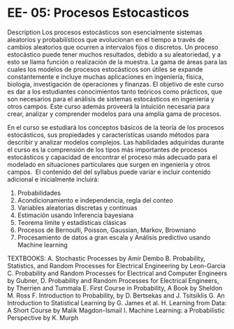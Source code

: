 # EE- 05: Procesos Estocasticos
Description
Los procesos estocásticos son esencialmente sistemas aleatorios y probabilísticos que evolucionan en el tiempo a través de cambios aleatorios que ocurren a intervalos fijos o discretos. Un proceso estocástico puede tener muchos resultados, debido a su aleatoriedad, y a esto se llama función o realización de la muestra. La gama de áreas para las cuales los modelos de procesos estocásticos son útiles se expande constantemente e incluye muchas aplicaciones en ingeniería, física, biología, investigación de operaciones y finanzas. El objetivo de este curso es dar a los estudiantes conocimientos tanto teóricos como prácticos, que son necesarios para el análisis de sistemas estocásticos en ingeniería y otros campos. Este curso además proveerá la intuición necesaria para crear, analizar y comprender modelos para una amplia gama de procesos.

En el curso se estudiará los conceptos básicos de la teoría de los procesos estocásticos, sus propiedades y características usando métodos para describir y analizar modelos complejos. Las habilidades adquiridas durante el curso es la comprensión de los tipos más importantes de procesos estocásticos y capacidad de encontrar el proceso más adecuado para el modelado en situaciones particulares que surgen en ingeniería y otros campos. ​ El contenido del del syllabus puede variar e incluir contenido adicional e inicialmente incluirá:

1. Probabilidades 
2. Acondicionamiento e independencia, regla del conteo 
3. Variables aleatorias discretas y continuas 
4. Estimación usando Inferencia bayesiana 
5. Teorema límite y estadísticas clásicas 
6. Procesos de Bernoulli, Poisson, Gaussian, Markov, Browniano 
7. Procesamiento de datos a gran escala y Análisis predictivo usando Machine learning

TEXTBOOKS: 
A. Stochastic Processes by Amir Dembo 
B. Probability, Statistics, and Random Processes for Electrical Engineering by Leon-Garcia 
C. Probability and Random Processes for Electrical and Computer Engineers by Gubner, 
D. Probability and Random Processes for Electrical Engineers, by Therrien and Tummala 
E. First Course in Probability, A Book by Sheldon M. Ross 
F. Introduction to Probability, by D. Bertsekas and J. Tsitsiklis 
G. An Introduction to Statistical Learning by G. James et al. 
H. Learning from Data: A Short Course by Malik Magdon-Ismail 
I. Machine Learning: a Probabilistic Perspective by K. Murph
